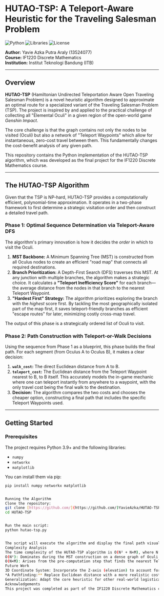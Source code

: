 # HUTAO-TSP: A Teleport-Aware Heuristic for the Traveling Salesman Problem

![Python](https://img.shields.io/badge/Python-3.9%2B-blue.svg)
![Libraries](https://img.shields.io/badge/Libraries-NumPy_|_NetworkX_|_Matplotlib-orange.svg)
![License](https://img.shields.io/badge/License-MIT-green.svg)

**Author:** Yavie Azka Putra Araly (13524077)  
**Course:** IF1220 Discrete Mathematics  
**Institution:** Institut Teknologi Bandung (ITB)

---

## Overview

**HUTAO-TSP** (Hamiltonian Undirected Teleportation Aware Open Traveling Salesman Problem) is a novel heuristic algorithm designed to approximate an optimal route for a specialized variant of the Traveling Salesman Problem (TSP). The project is inspired by and applied to the practical challenge of collecting all "Elemental Oculi" in a given region of the open-world game *Genshin Impact*.

The core challenge is that the graph contains not only the nodes to be visited (Oculi) but also a network of "Teleport Waypoints" which allow for instantaneous, zero-cost travel between them. This fundamentally changes the cost-benefit analysis of any given path.

This repository contains the Python implementation of the HUTAO-TSP algorithm, which was developed as the final project for the IF1220 Discrete Mathematics course.


---

## The HUTAO-TSP Algorithm

Given that the TSP is NP-hard, HUTAO-TSP provides a computationally efficient, polynomial-time approximation. It operates in a two-phase framework to first determine a strategic visitation order and then construct a detailed travel path.

### Phase 1: Optimal Sequence Determination via Teleport-Aware DFS

The algorithm's primary innovation is how it decides the *order* in which to visit the Oculi.

1.  **MST Backbone:** A Minimum Spanning Tree (MST) is constructed from all Oculus nodes to create an efficient "road map" that connects all required destinations.
2.  **Branch Prioritization:** A Depth-First Search (DFS) traverses this MST. At any junction with multiple branches, the algorithm makes a strategic choice. It calculates a **"Teleport Inefficiency Score"** for each branch—the average distance from the nodes in that branch to the nearest Teleport Waypoint.
3.  **"Hardest First" Strategy:** The algorithm prioritizes exploring the branch with the *highest* score first. By tackling the most geographically isolated part of the map first, it saves teleport-friendly branches as efficient "escape routes" for later, minimizing costly cross-map travel.

The output of this phase is a strategically ordered list of Oculi to visit.

### Phase 2: Path Construction with Teleport-or-Walk Decisions

Using the sequence from Phase 1 as a blueprint, this phase builds the final path. For each segment (from Oculus A to Oculus B), it makes a clear decision:

1.  **`walk_cost`:** The direct Euclidean distance from A to B.
2.  **`teleport_cost`:** The Euclidean distance from the Teleport Waypoint nearest to B, to B itself. This accurately models the in-game mechanic where one can teleport instantly from anywhere to a waypoint, with the only travel cost being the final walk to the destination.
3.  **Decision:** The algorithm compares the two costs and chooses the cheaper option, constructing a final path that includes the specific Teleport Waypoints used.

---

## Getting Started

### Prerequisites

The project requires Python 3.9+ and the following libraries:
- `numpy`
- `networkx`
- `matplotlib`

You can install them via pip:
```bash
pip install numpy networkx matplotlib


Running the Algorithm
Clone the repository:
git clone [https://github.com/](https://github.com/)YavieAzka/HUTAO-TSP.git
cd HUTAO-TSP


Run the main script:
python hutao-tsp.py


The script will execute the algorithm and display the final path visualization using Matplotlib, along with a detailed step-by-step log of its decisions in the console.
Complexity Analysis
The time complexity of the HUTAO-TSP algorithm is O(N² + N×M), where N is the number of Oculi and M is the number of Teleport Waypoints. This polynomial-time complexity makes it a highly efficient and scalable solution compared to the exponential time required for exact TSP solvers.
O(N²): Dominates during the MST construction on a dense graph of Oculi.
O(N×M): Arises from the pre-computation step that finds the nearest Teleport Waypoint for each Oculus.
Future Work
3D Coordinate System: Incorporate the Z-axis (elevation) to account for verticality in the game world.
*A Pathfinding:** Replace Euclidean distance with a more realistic cost function based on A* pathfinding that considers terrain and obstacles.
Generalization: Adapt the core heuristic for other real-world logistical problems with fast-travel networks (e.g., public transit systems).
Acknowledgements
This project was completed as part of the IF1220 Discrete Mathematics course at the Institut Teknologi Bandung. 
